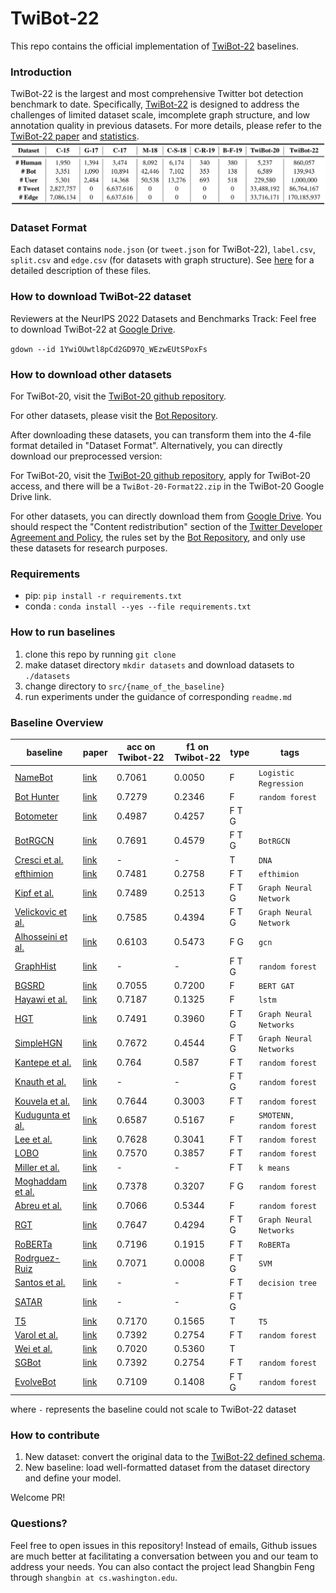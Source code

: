 # TwiBot-22

This repo contains the official implementation of [TwiBot-22]() baselines.

### Introduction

TwiBot-22 is the largest and most comprehensive Twitter bot detection benchmark to date. Specifically, [TwiBot-22](https://dl.acm.org/doi/pdf/10.1145/3459637.3482019) is designed to address the challenges of limited dataset scale, imcomplete graph structure, and low annotation quality in previous datasets. For more details, please refer to the [TwiBot-22 paper]() and [statistics](descriptions/statistics.md).
![compare](./pics/compare.png)

### Dataset Format

Each dataset contains `node.json` (or `tweet.json` for TwiBot-22), `label.csv`, `split.csv` and `edge.csv` (for datasets with graph structure). See [here](descriptions/metadata.md) for a detailed description of these files.

### How to download TwiBot-22 dataset

Reviewers at the NeurIPS 2022 Datasets and Benchmarks Track: Feel free to download TwiBot-22 at [Google Drive](https://drive.google.com/drive/folders/1YwiOUwtl8pCd2GD97Q_WEzwEUtSPoxFs?usp=sharing).

`gdown --id 1YwiOUwtl8pCd2GD97Q_WEzwEUtSPoxFs`

### How to download other datasets

For TwiBot-20, visit the [TwiBot-20 github repository](https://github.com/BunsenFeng/TwiBot-20).

For other datasets, please visit the [Bot Repository](https://botometer.osome.iu.edu/bot-repository/datasets.html).

After downloading these datasets, you can transform them into the 4-file format detailed in "Dataset Format". Alternatively, you can directly download our preprocessed version:

For TwiBot-20, visit the [TwiBot-20 github repository](https://github.com/BunsenFeng/TwiBot-20), apply for TwiBot-20 access, and there will be a `TwiBot-20-Format22.zip` in the TwiBot-20 Google Drive link.

For other datasets, you can directly download them from [Google Drive](https://drive.google.com/drive/folders/1gXFZp3m7TTU-wyZRUiLHdf_sIZpISrze?usp=sharing). You should respect the "Content redistribution" section of the [Twitter Developer Agreement and Policy](https://developer.twitter.com/en/developer-terms/agreement-and-policy), the rules set by the [Bot Repository](https://botometer.osome.iu.edu/bot-repository/datasets.html), and only use these datasets for research purposes.

### Requirements

- pip: `pip install -r requirements.txt`
- conda : `conda install --yes --file requirements.txt `

### How to run baselines

1. clone this repo by running `git clone `
2. make dataset directory `mkdir datasets` and download datasets to `./datasets`
3. change directory to `src/{name_of_the_baseline}`
4. run experiments under the guidance of corresponding `readme.md`

### Baseline Overview


| baseline                             | paper                     | acc on Twibot-22 | f1 on Twibot-22 | type  | tags                     |
| -------------------------------------- | ------------------ | ----------------- | ------- | -------------------------- | -------------------------- |
| [NameBot](src/NameBot/)              | [link](https://arxiv.org/pdf/1812.05932.pdf) | 0.7061           | 0.0050          | F     | `Logistic Regression`    |
| [Bot Hunter](src/BotHunter/)         | [link](http://www.casos.cs.cmu.edu/publications/papers/LB_5.pdf) | 0.7279           | 0.2346          | F     | `random forest`          |
| [Botometer](src/Botometer/)         | [link](https://botometer.osome.iu.edu/) | 0.4987           | 0.4257          | F T G |                          |
| [BotRGCN](src/BotRGCN/)              | [link](https://arxiv.org/abs/2106.13092) | 0.7691           | 0.4579          | F T G | `BotRGCN`                |
| [Cresci et al.](src/Cresci/)         | [link](https://ieeexplore.ieee.org/abstract/document/7436643) | -                | -               | T     | `DNA`                    |
| [efthimion](src/efthimion/)          | [link](https://scholar.smu.edu/datasciencereview/vol1/iss2/5/) | 0.7481           | 0.2758          | F T   | `efthimion`              |
| [Kipf et al.](src/GCN_GAT)           | [link](https://arxiv.org/abs/1609.02907) | 0.7489           | 0.2513          | F T G | `Graph Neural Network`   |
| [Velickovic et al.](src/V)           | [link](https://arxiv.org/abs/1710.10903) | 0.7585           | 0.4394          | F T G | `Graph Neural Network`   |
| [Alhosseini et al.](src/Alhosseini/) | [link](https://dl.acm.org/doi/fullHtml/10.1145/3308560.3316504) | 0.6103           | 0.5473          | F G   | `gcn`                    |
| [GraphHist](src/GraphHist/)          | [link](https://arxiv.org/abs/1910.01180) | -                | -               | F T G | `random forest`          |
| [BGSRD](src/BGSRD/)                  | [link](https://www.mdpi.com/2073-8994/14/1/30) | 0.7055           | 0.7200          | F     | `BERT GAT`               |
| [Hayawi et al.](src/Hayawi/)         | [link](https://link.springer.com/content/pdf/10.1007/s13278-022-00869-w.pdf) | 0.7187           | 0.1325          | F     | `lstm`                   |
| [HGT](src/HGT_SimpleHGN/)            | [link](https://arxiv.org/abs/2003.01332) | 0.7491           | 0.3960          | F T G | `Graph Neural Networks`  |
| [SimpleHGN](src/HGT_SimpleHGN/)      | [link](https://arxiv.org/abs/2112.14936) | 0.7672           | 0.4544          | F T G | `Graph Neural Networks`  |
| [Kantepe et al.](src/Kantepe/)       | [link](https://ieeexplore.ieee.org/abstract/document/8093483) | 0.764            | 0.587           | F T   | `random forest`          |
| [Knauth et al.](src/Knauth/)         | [link](https://aclanthology.org/R19-1065/) | -                | -               | F T G | `random forest`          |
| [Kouvela et al.](src/Kouvela/)       | [link](https://dl.acm.org/doi/abs/10.1145/3415958.3433075) | 0.7644           | 0.3003          | F T   | `random forest`          |
| [Kudugunta et al.](src/Kudugunta/)   | [link](https://arxiv.org/abs/1802.04289) | 0.6587           | 0.5167          | F     | `SMOTENN, random forest` |
| [Lee et al.](src/Lee/)               | [link](https://ojs.aaai.org/index.php/ICWSM/article/view/14106) | 0.7628           | 0.3041          | F T   | `random forest`          |
| [LOBO](src/LOBO/)                    | [link](https://dl.acm.org/doi/10.1145/3274694.3274738) | 0.7570           | 0.3857          | F T   | `random forest`          |
| [Miller et al.](src/Miller/)         | [link](https://dl.acm.org/doi/10.1016/j.ins.2013.11.016) | -                | -               | F T   | `k means`                |
| [Moghaddam et al.](src/Moghaddam/)   | [link](https://ieeexplore.ieee.org/abstract/document/9735340) | 0.7378           | 0.3207          | F G   | `random forest`          |
| [Abreu et al.](src/Abreu/)           | [link](https://ieeexplore.ieee.org/abstract/document/9280525) | 0.7066           | 0.5344          | F     | `random forest`          |
| [RGT](src/RGT/)                      | [link](https://arxiv.org/abs/2109.02927) | 0.7647           | 0.4294          | F T G | `Graph Neural Networks`  |
| [RoBERTa](src/RoBERTa/)              | [link](https://arxiv.org/pdf/1907.11692.pdf) | 0.7196           | 0.1915          | F T   | `RoBERTa`                |
| [Rodrguez-Ruiz](src/Rodrguez-Ruiz/)  | [link](https://www.sciencedirect.com/science/article/pii/S0167404820300031) | 0.7071           | 0.0008          | F T G | `SVM`                    |
| [Santos et al.](src/Santos/)         | [link](https://dl.acm.org/doi/pdf/10.1145/3308560.3317599) | -                | -               | F T   | `decision tree`          |
| [SATAR](src/SATAR/)                  | [link](https://arxiv.org/abs/2106.13089) | -                | -               | F T G |                          |
| [T5](src/Varol/)                     | [link](https://aaai.org/ocs/index.php/ICWSM/ICWSM17/paper/view/15587/14817) | 0.7170           | 0.1565          | T     | `T5`                     |
| [Varol et al.](src/Varol)            | [link](https://aaai.org/ocs/index.php/ICWSM/ICWSM17/paper/view/15587/14817) | 0.7392           | 0.2754          | F T   | `random forest`          |
| [Wei et al.](src/Wei/)               | [link](https://arxiv.org/pdf/2002.01336.pdf) | 0.7020           | 0.5360          | T     |                          |
| [SGBot](src/SGBot/)                  | [link](https://arxiv.org/abs/1911.09179) | 0.7392           | 0.2754          | F T   | `random forest`          |
| [EvolveBot](src/EvolveBot/)          | [link](https://ieeexplore.ieee.org/abstract/document/6553246) | 0.7109           | 0.1408          | F T G | `random forest`          |

where `-` represents the baseline could not scale to TwiBot-22 dataset

### How to contribute

1. New dataset: convert the original data to the [TwiBot-22 defined schema](descriptions/metadata.md).
2. New baseline: load well-formatted dataset from the dataset directory and define your model.

Welcome PR!

### Questions?

Feel free to open issues in this repository! Instead of emails, Github issues are much better at facilitating a conversation between you and our team to address your needs. You can also contact the project lead Shangbin Feng through ``shangbin at cs.washington.edu``.
